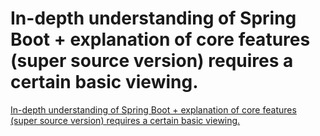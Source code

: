 # In-depth understanding of Spring Boot + explanation of core features (super source version) requires a certain basic viewing.
[In-depth understanding of Spring Boot + explanation of core features (super source version) requires a certain basic viewing.](https://aiwithcloud.com/2022/09/19/in_depth_understanding_of_spring_boot__explanation_of_core_features_super_source_version_requires_a_certain_basic_viewing/)